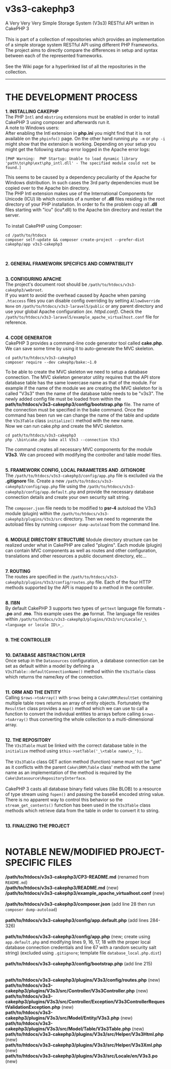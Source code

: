 # v3s3-cakephp3
A Very Very Very Simple Storage System (V3s3) RESTful API written in CakePHP 3<br />
<br />
This is part of a collection of repositories which provides an implementation of a simple storage system RESTful API using different PHP Frameworks. The project aims to directly compare the differences in setup and syntax between each of the represented frameworks.<br />
<br />
See the Wiki page for a hyperlinked list of all the repositories in the collection.
<hr />

# THE DEVELOPMENT PROCESS
**1. INSTALLING CAKEPHP**<br />
The PHP `Intl` and `mbstring` extensions must be enabled in order to install CakePHP 3 using composer and afterwards run it.<br />
A note to Windows users:<br />
After enabling the Intl extension in **php.ini** you might find that it is not available on the `phpinfo()` page. On the other hand running `php -m` or `php -i` might show that the extension is working. Depending on your setup you might get the following startup error logged in the Apache error logs:
```
[PHP Warning:  PHP Startup: Unable to load dynamic library 'path\to\php\ext\php_intl.dll' - The specified module could not be found.]
```
This seems to be caused by a dependency peculiarity of the Apache for Windows distribution. In such cases the 3rd party dependencies must be copied over to the Apache bin directory.<br />
The PHP Intl extension makes use of the International Components for Unicode (ICU) lib which consists of a number of **.dll** files residing in the root directory of your PHP installation. In order to fix the problem copy all **.dll** files starting with "icu" (icu*.dll) to the Apache bin directory and restart the server.<br />
<br />
To install CakePHP using Composer:
```
cd /path/to/htdocs
composer self-update && composer create-project --prefer-dist cakephp/app v3s3-cakephp3
```
<br />

**2. GENERAL FRAMEWORK SPECIFICS AND COMPATIBILITY**<br />
<br />

**3. CONFIGURING APACHE**<br />
The project's document root should be `/path/to/htdocs/v3s3-cakephp3/webroot`.<br />
If you want to avoid the overhead caused by Apache when parsing `.htaccess` files you can disable config overriding by setting `AllowOverride None` on `/path/to/htdocs/v3s3-laravel5/public` or any parent directory and use your global Apache configuration _(ex. httpd.conf)_. Check the `/path/to/htdocs/v3s3-laravel5/example_apache_virtualhost.conf` file for reference.<br />
<br />

**4. CODE GENERATOR**<br />
CakePHP 3 provides a command-line code generator tool called **cake.php**. We can save some time by using it to auto-generate the MVC skeleton.
```
cd path/to/htdocs/v3s3-cakephp3
composer require --dev cakephp/bake:~1.0
```
To be able to create the MVC skeleton we need to setup a database connection. The MVC skeleton generator utility requires that the API store database table has the same lowercase name as that of the module. For example if the name of the module we are creating the MVC skeleton for is called "V3s3" then the name of the database table needs to be "v3s3". The newly added config file must be loaded from within the **path/to/htdocs/v3s3-cakephp3/config/bootstrap.php** file. The name of the connection must be specified in the bake command. Once the command has been run we can change the name of the table and update the `V3s3Table` class `initialize()` method with the new name.<br />
Now we can run cake.php and create the MVC skeleton.
```
cd path/to/htdocs/v3s3-cakephp3
php .\bin\cake.php bake all V3s3 --connection V3s3
```
The command creates all necessary MVC components for the module **V3s3**. We can proceed with modifying the controller and table model files.<br />
<br />

**5. FRAMEWORK CONFIG, LOCAL PARAMETERS AND .GITIGNORE**<br />
The `/path/to/htdocs/v3s3-cakephp3/config/app.php` file is excluded via the **.gitignore** file. Create a new `/path/to/htdocs/v3s3-cakephp3/config/app.php` file using the `/path/to/htdocs/v3s3-cakephp3/config/app.default.php` and provide the necessary database connection details and create your own security salt string.<br />
<br />
The `composer.json` file needs to be modified to **psr-4** autoload the V3s3 module (plugin) within the `/path/to/htdocs/v3s3-cakephp3/plugins/V3s3/src` directory. Then we need to regenerate the autoload files by running `composer dump-autoload` from the command line.<br />
<br />

**6. MODULE DIRECTORY STRUCTURE**
Module directory structure can be realized under what in CakePHP are called "plugins". Each module (plugin) can contain MVC components as well as routes and other configuration, translations and other resources a public document directory, etc...<br />
<br />

**7. ROUTING**<br />
The routes are specified in the `/path/to/htdocs/v3s3-cakephp3/plugins/V3s3/config/routes.php` file. Each of the four HTTP methods supported by the API is mapped to a method in the controller.<br />
<br />

**8. I18N**<br />
By default CakePHP 3 supports two types of `gettext` language file formats - **.po** and **.mo**. This example uses the **.po** format. The language file resides within `/path/to/htdocs/v3s3-cakephp3/plugins/V3s3/src/Locale/_\<language or locale ID\>_`.<br />
<br />

**9. THE CONTROLLER**<br />
<br />

**10. DATABASE ABSTRACTION LAYER**<br />
Once setup in the `Datasources` configuration, a database connection can be set as default within a model by defining a `V3s3Table::defaultConnectionName()` method within the `V3s3Table` class which returns the name/key of the connection.<br />
<br />

**11. ORM AND THE ENTITY**<br />
Calling `$rows->toArray()` with `$rows` being a `Cake\ORM\ResultSet` containing multiple table rows returns an array of entity objects. Fortunately the `ResultSet` class provides a `map()` method which we can use to call a function to convert the individual entities to arrays before calling `$rows->toArray()` thus converting the whole collection to a multi-dimensional array.<br />
<br />

**12. THE REPOSITORY**<br />
The `V3s3Table` must be linked with the correct database table in the `initialize` method using `$this->setTable('_\<table name\>_');`.<br />
<br />
The `V3s3Table` class GET action method (function) name must not be "get" as it conflicts with the parent `Cake\ORM\Table` class' method with the same name as an implementation of the method is required by the `Cake\Datasource\RepositoryInterface`.<br />
<br />
CakePHP 3 casts all database binary field values (like BLOB) to a resource of type stream using `fopen()` and passing the base64 encoded string value. There is no apparent way to control this behavior so the `stream_get_contents()` function has been used in the `V3s3Table` class methods which retrieve data from the table in order to convert it to string.<br />
<br />

**13. FINALIZING THE PROJECT**<br />
<br />

# NOTABLE NEW/MODIFIED PROJECT-SPECIFIC FILES
**/path/to/htdocs/v3s3-cakephp3/CP3-README.md** (renamed from `README.md`)<br />
**/path/to/htdocs/v3s3-cakephp3/README.md** (new)<br />
**/path/to/htdocs/v3s3-cakephp3/example_apache_virtualhost.conf** (new)<br />
<br />
**/path/to/htdocs/v3s3-cakephp3/composer.json** (add line 28 then run `composer dump-autoload`)<br />
<br />
**path/to/htdocs/v3s3-cakephp3/config/app.default.php** (add lines 284-326)<br /><br />
**path/to/htdocs/v3s3-cakephp3/config/app.php** (new; create using `app.default.php` and modifying lines 9, 16, 17, 18 with the proper local database connection credentials and line 67 with a random security salt string) (excluded using `.gitignore`; template file `database_local.php.dist`)<br /><br />
**path/to/htdocs/v3s3-cakephp3/config/bootstrap.php** (add line 215)<br /><br />
<br />
**path/to/htdocs/v3s3-cakephp3/plugins/V3s3/config/routes.php** (new)<br />
**path/to/htdocs/v3s3-cakephp3/plugins/V3s3/src/Controller/V3s3Controller.php** (new)<br />
**path/to/htdocs/v3s3-cakephp3/plugins/V3s3/src/Controller/Exception/V3s3ControllerRequestValidationException.php** (new)<br />
**path/to/htdocs/v3s3-cakephp3/plugins/V3s3/src/Model/Entity/V3s3.php** (new)<br />
**path/to/htdocs/v3s3-cakephp3/plugins/V3s3/src/Model/Table/V3s3Table.php** (new)<br />
**path/to/htdocs/v3s3-cakephp3/plugins/V3s3/src/Helper/V3s3Html.php** (new)<br />
**path/to/htdocs/v3s3-cakephp3/plugins/V3s3/src/Helper/V3s3Xml.php** (new)<br />
**path/to/htdocs/v3s3-cakephp3/plugins/V3s3/src/Locale/en/V3s3.po** (new)